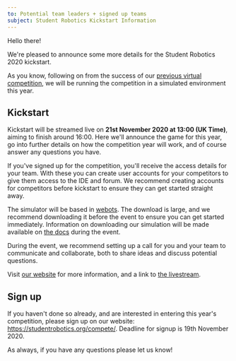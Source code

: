 ```yaml
---
to: Potential team leaders + signed up teams
subject: Student Robotics Kickstart Information
---
```


Hello there!

We're pleased to announce some more details for the Student Robotics 2020 kickstart.

As you know, following on from the success of our [previous virtual competition](https://studentrobotics.org/news/2020-07-25-post-competition/), we will be running the competition in a simulated environment this year.

## Kickstart

Kickstart will be streamed live on **21st November 2020 at 13:00 (UK Time)**, aiming to finish around 16:00. Here we'll announce the game for this year, go into further details on how the competition year will work, and of course answer any questions you have.

If you've signed up for the competition, you'll receive the access details for your team. With these you can create user accounts for your competitors to give them access to the IDE and forum. We recommend creating accounts for competitors before kickstart to ensure they can get started straight away.

The simulator will be based in [webots](https://cyberbotics.com/#download). The download is large, and we recommend downloading it before the event to ensure you can get started immediately. Information on downloading our simulation will be made available on [the docs](https://studentrobotics.org/docs/competition-simulator/) during the event.

During the event, we recommend setting up a call for you and your team to communicate and collaborate, both to share ideas and discuss potential questions.

Visit [our website](https://studentrobotics.org/events/sr2021/kickstart/) for more information, and a link to [the livestream](https://www.youtube.com/watch?v=cQOgo0Gh4iA).

## Sign up

If you haven't done so already, and are interested in entering this year's competition, please sign up on our website: https://studentrobotics.org/compete/. Deadline for signup is 19th November 2020.

As always, if you have any questions please let us know!
